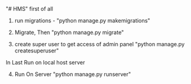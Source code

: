"# HMS" 
first of all

1. run migrations -
"python manage.py makemigrations"

2. Migrate, Then
"python manage.py migrate"

3. create super user to get access of admin panel
"python manage.py createsuperuser"

In Last Run on local host server

4. Run On Server
"python manage.py runserver"


